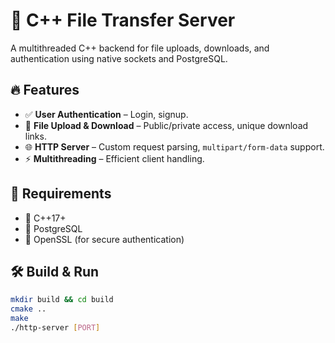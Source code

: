 # 🚀 C++ File Transfer Server

A multithreaded C++ backend for file uploads, downloads, and authentication using native sockets and PostgreSQL.

## 🔥 Features
- ✅ **User Authentication** – Login, signup.
- 📂 **File Upload & Download** – Public/private access, unique download links.
- 🌐 **HTTP Server** – Custom request parsing, `multipart/form-data` support.
- ⚡ **Multithreading** – Efficient client handling.

## 📌 Requirements
- 🔹 C++17+
- 🔹 PostgreSQL
- 🔹 OpenSSL (for secure authentication)

## 🛠 Build & Run
```sh
mkdir build && cd build
cmake ..
make
./http-server [PORT]
